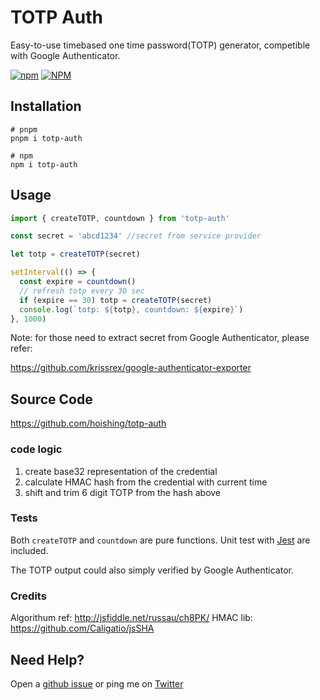 # TOTP Auth

Easy-to-use timebased one time password(TOTP) generator, competible with Google Authenticator.

[![npm](https://img.shields.io/npm/v/totp-auth)](https://www.npmjs.com/package/totp-auth)
[![NPM](https://img.shields.io/npm/l/totp-auth)](https://opensource.org/licenses/ISC)

## Installation

```shell
# pnpm
pnpm i totp-auth

# npm
npm i totp-auth
```

## Usage

```js
import { createTOTP, countdown } from 'totp-auth'

const secret = 'abcd1234' //secret from service provider

let totp = createTOTP(secret)

setInterval(() => {
  const expire = countdown()
  // refresh totp every 30 sec
  if (expire == 30) totp = createTOTP(secret)
  console.log(`totp: ${totp}, countdown: ${expire}`)
}, 1000)
```

Note: for those need to extract secret from Google Authenticator, please refer:

https://github.com/krissrex/google-authenticator-exporter

## Source Code

https://github.com/hoishing/totp-auth

### code logic

1. create base32 representation of the credential
1. calculate HMAC hash from the credential with current time
1. shift and trim 6 digit TOTP from the hash above

### Tests

Both `createTOTP` and `countdown` are pure functions. Unit test with [Jest](https://jestjs.io/) are included.

The TOTP output could also simply verified by Google Authenticator.

### Credits

Algorithum ref: http://jsfiddle.net/russau/ch8PK/
HMAC lib: https://github.com/Caligatio/jsSHA

## Need Help?

Open a [github issue](https://github.com/hoishing/totp-auth/issues) or ping me on [Twitter](https://twitter.com/hoishing)
